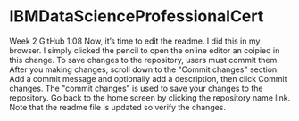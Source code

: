 # IBMDataScienceProfessionalCert
Week 2 GitHub
1:08
Now, it’s time to edit the readme. I did this  in my browser. I simply clicked the pencil to open the online editor an coipied in this change. To save changes to the repository, users must commit them. After you making changes, scroll down to the "Commit changes" section. Add a commit message and optionally add a description, then click Commit changes. The  "commit changes" is used to save your changes to the repository. Go back to the home screen by  clicking the repository name link. Note that the readme file is updated so verify the changes.  
